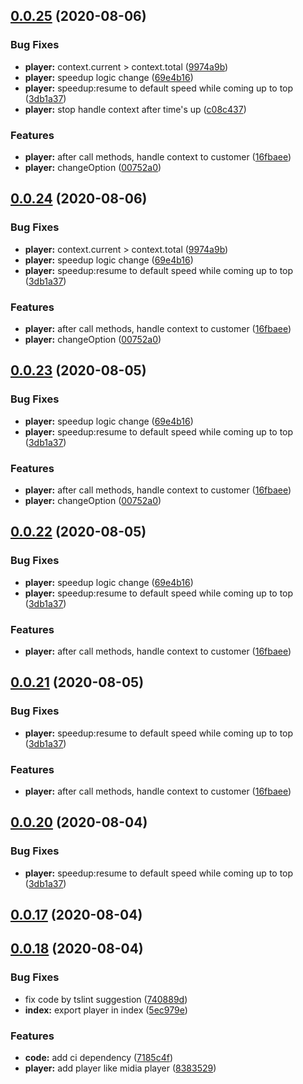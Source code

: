 ## [0.0.25](https://github.com/youkaisteve/oddment/compare/v0.0.18...v0.0.25) (2020-08-06)


### Bug Fixes

* **player:** context.current > context.total ([9974a9b](https://github.com/youkaisteve/oddment/commit/9974a9bc2acf9b491f5d4d933cccda955661a430))
* **player:** speedup logic change ([69e4b16](https://github.com/youkaisteve/oddment/commit/69e4b16f84b0120ee2e8bcf61879008567ce4996))
* **player:** speedup:resume to default speed while coming up to top ([3db1a37](https://github.com/youkaisteve/oddment/commit/3db1a377ffeada9231397299b9967633873f7854))
* **player:** stop handle context after time's up ([c08c437](https://github.com/youkaisteve/oddment/commit/c08c437337dfdafd210a006dba174ad05cee43ee))


### Features

* **player:** after call methods, handle context to customer ([16fbaee](https://github.com/youkaisteve/oddment/commit/16fbaee7fe5bef8cb057a2e1f22eb71c047f3339))
* **player:** changeOption ([00752a0](https://github.com/youkaisteve/oddment/commit/00752a0c15d787a2d1f990e9832476d3a31c8d6a))



## [0.0.24](https://github.com/youkaisteve/oddment/compare/v0.0.18...v0.0.24) (2020-08-06)


### Bug Fixes

* **player:** context.current > context.total ([9974a9b](https://github.com/youkaisteve/oddment/commit/9974a9bc2acf9b491f5d4d933cccda955661a430))
* **player:** speedup logic change ([69e4b16](https://github.com/youkaisteve/oddment/commit/69e4b16f84b0120ee2e8bcf61879008567ce4996))
* **player:** speedup:resume to default speed while coming up to top ([3db1a37](https://github.com/youkaisteve/oddment/commit/3db1a377ffeada9231397299b9967633873f7854))


### Features

* **player:** after call methods, handle context to customer ([16fbaee](https://github.com/youkaisteve/oddment/commit/16fbaee7fe5bef8cb057a2e1f22eb71c047f3339))
* **player:** changeOption ([00752a0](https://github.com/youkaisteve/oddment/commit/00752a0c15d787a2d1f990e9832476d3a31c8d6a))



## [0.0.23](https://github.com/youkaisteve/oddment/compare/v0.0.18...v0.0.23) (2020-08-05)


### Bug Fixes

* **player:** speedup logic change ([69e4b16](https://github.com/youkaisteve/oddment/commit/69e4b16f84b0120ee2e8bcf61879008567ce4996))
* **player:** speedup:resume to default speed while coming up to top ([3db1a37](https://github.com/youkaisteve/oddment/commit/3db1a377ffeada9231397299b9967633873f7854))


### Features

* **player:** after call methods, handle context to customer ([16fbaee](https://github.com/youkaisteve/oddment/commit/16fbaee7fe5bef8cb057a2e1f22eb71c047f3339))
* **player:** changeOption ([00752a0](https://github.com/youkaisteve/oddment/commit/00752a0c15d787a2d1f990e9832476d3a31c8d6a))



## [0.0.22](https://github.com/youkaisteve/oddment/compare/v0.0.18...v0.0.22) (2020-08-05)


### Bug Fixes

* **player:** speedup logic change ([69e4b16](https://github.com/youkaisteve/oddment/commit/69e4b16f84b0120ee2e8bcf61879008567ce4996))
* **player:** speedup:resume to default speed while coming up to top ([3db1a37](https://github.com/youkaisteve/oddment/commit/3db1a377ffeada9231397299b9967633873f7854))


### Features

* **player:** after call methods, handle context to customer ([16fbaee](https://github.com/youkaisteve/oddment/commit/16fbaee7fe5bef8cb057a2e1f22eb71c047f3339))



## [0.0.21](https://github.com/youkaisteve/oddment/compare/v0.0.18...v0.0.21) (2020-08-05)


### Bug Fixes

* **player:** speedup:resume to default speed while coming up to top ([3db1a37](https://github.com/youkaisteve/oddment/commit/3db1a377ffeada9231397299b9967633873f7854))


### Features

* **player:** after call methods, handle context to customer ([16fbaee](https://github.com/youkaisteve/oddment/commit/16fbaee7fe5bef8cb057a2e1f22eb71c047f3339))



## [0.0.20](https://github.com/youkaisteve/oddment/compare/v0.0.18...v0.0.20) (2020-08-04)


### Bug Fixes

* **player:** speedup:resume to default speed while coming up to top ([3db1a37](https://github.com/youkaisteve/oddment/commit/3db1a377ffeada9231397299b9967633873f7854))



## [0.0.17](https://github.com/youkaisteve/oddment/compare/v0.0.18...v0.0.17) (2020-08-04)



## [0.0.18](https://github.com/youkaisteve/oddment/compare/7185c4fa3977ba7cccb5f0a2ddd7179161bbe1c5...v0.0.18) (2020-08-04)


### Bug Fixes

* fix code by tslint suggestion ([740889d](https://github.com/youkaisteve/oddment/commit/740889d6ad4f72a3d1683ab6ac33e3adb8fd4c80))
* **index:** export player in index ([5ec979e](https://github.com/youkaisteve/oddment/commit/5ec979e42a68d83ca74015b8a15f2dba8f89c694))


### Features

* **code:** add ci dependency ([7185c4f](https://github.com/youkaisteve/oddment/commit/7185c4fa3977ba7cccb5f0a2ddd7179161bbe1c5))
* **player:** add player like midia player ([8383529](https://github.com/youkaisteve/oddment/commit/838352930be1fdfc2ae1e3664231b13f486ff949))



